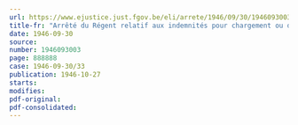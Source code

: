 ```yaml
---
url: https://www.ejustice.just.fgov.be/eli/arrete/1946/09/30/1946093003/justel
title-fr: "Arrêté du Régent relatif aux indemnités pour chargement ou déchargement des bateaux d'intérieur pendant plus de huit heures (abrogé par ADR 12-12-1947, art. 2)"
date: 1946-09-30
source:
number: 1946093003
page: 888888
case: 1946-09-30/33
publication: 1946-10-27
starts:
modifies:
pdf-original:
pdf-consolidated:
---
```


